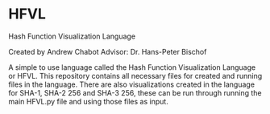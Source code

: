 # HFVL
Hash Function Visualization Language

Created by Andrew Chabot
Advisor: Dr. Hans-Peter Bischof

A simple to use language called the Hash Function Visualization Language or HFVL.
This repository contains all necessary files for created and running files in the language.
There are also visualizations created in the language for SHA-1, SHA-2 256 and SHA-3 256, these can be run through running the main HFVL.py file and using those files as input.

